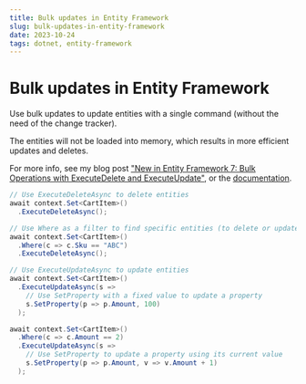 ```yaml
---
title: Bulk updates in Entity Framework
slug: bulk-updates-in-entity-framework
date: 2023-10-24
tags: dotnet, entity-framework
---
```


# Bulk updates in Entity Framework

Use bulk updates to update entities with a single command (without the need of the change tracker).

The entities will not be loaded into memory, which results in more efficient updates and deletes.

For more info, see my blog post ["New in Entity Framework 7: Bulk Operations with ExecuteDelete and ExecuteUpdate"](../../blog/new-in-entity-framework-7-bulk-operations-with-executedelete-and-executeupdate/index.md), or the [documentation](https://learn.microsoft.com/en-us/ef/core/what-is-new/ef-core-7.0/whatsnew#executeupdate-and-executedelete-bulk-updates).

```csharp
// Use ExecuteDeleteAsync to delete entities
await context.Set<CartItem>()
  .ExecuteDeleteAsync();

// Use Where as a filter to find specific entities (to delete or update)
await context.Set<CartItem>()
  .Where(c => c.Sku == "ABC")
  .ExecuteDeleteAsync();

// Use ExecuteUpdateAsync to update entities
await context.Set<CartItem>()
  .ExecuteUpdateAsync(s =>
    // Use SetProperty with a fixed value to update a property
    s.SetProperty(p => p.Amount, 100)
  );

await context.Set<CartItem>()
  .Where(c => c.Amount == 2)
  .ExecuteUpdateAsync(s =>
    // Use SetProperty to update a property using its current value
    s.SetProperty(p => p.Amount, v => v.Amount + 1)
  );
```
